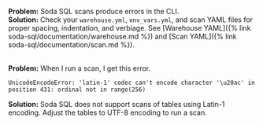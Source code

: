 **Problem:** Soda SQL scans produce errors in the CLI. <br />
**Solution:** Check your `warehouse.yml`, `env_vars.yml`, and scan YAML files for proper spacing, indentation, and verbiage. See [Warehouse YAML]({% link soda-sql/documentation/warehouse.md %}) and [Scan YAML]({% link soda-sql/documentation/scan.md %}).
<br />
<br />

**Problem:** When I run a scan, I get this error.
```shell
UnicodeEncodeError: 'latin-1' codec can't encode character '\u20ac' in position 431: ordinal not in range(256)
```
**Solution:** Soda SQL does not support scans of tables using Latin-1 encoding. Adjust the tables to UTF-8 encoding to run a scan.